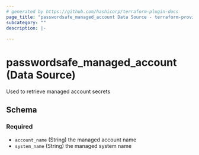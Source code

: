 ```yaml
---
# generated by https://github.com/hashicorp/terraform-plugin-docs
page_title: "passwordsafe_managed_account Data Source - terraform-provider-passwordsafe"
subcategory: ""
description: |-
  
---
```


# passwordsafe_managed_account (Data Source)
Used to retrieve managed account secrets




<!-- schema generated by tfplugindocs -->
## Schema

### Required

- `account_name` (String) the managed account name
- `system_name` (String) the managed system name



